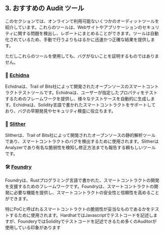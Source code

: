 ## 3. おすすめの Audit ツール

このセクションでは、オンラインで利用可能ないくつかのオーディットツールを紹介しています。これらのツールは、Webサイトやアプリケーションのセキュリティに関する問題を検出し、レポートにまとめることができます。ツールは自動化されているため、手動で行うよりもはるかに迅速かつ正確な結果を提供します。

ただしこれらのツールを使用しても、バグがないことを証明するものではありません。

### 🦔 [Echidna](https://github.com/crytic/echidna)

Echidnaは、Trail of Bits社によって開発されたオープンソースのスマートコントラクトテストツールです。Echidnaは、ユーザーが指定したプロパティをテストするためのフレームワークを提供し、様々なテストケースを自動的に生成します。Echidnaは、Solidity言語で書かれたスマートコントラクトをサポートしており、バグの早期発見やセキュリティ検査に役立ちます。

### 🐍 [Slither](https://github.com/crytic/slither)

Slitherは、Trail of Bits社によって開発されたオープンソースの静的解析ツールであり、スマートコントラクトのバグを検出するために使用されます。SlitherはAnalyzerであり有名な脆弱性を検知し修正方法までも報告する頼もしいツールです。

### 🛠️ [Foundry](https://github.com/foundry-rs/foundry)

Foundryは、Rustプログラミング言語で書かれた、スマートコントラクトの開発を支援するためのフレームワークです。Foundryは、スマートコントラクトの開発に必要な機能を提供し、スマートコントラクトの安全性と信頼性を高めることができます。

特にPoCと呼ばれるスマートコントラクトの脆弱性が妥当なものであるかをテストするために使用されます。HardhatではJavascriptでテストコードを記述しますが、FounderyではSolidityでテストコードを記述できるため多くのAuditorが使用している印象があります